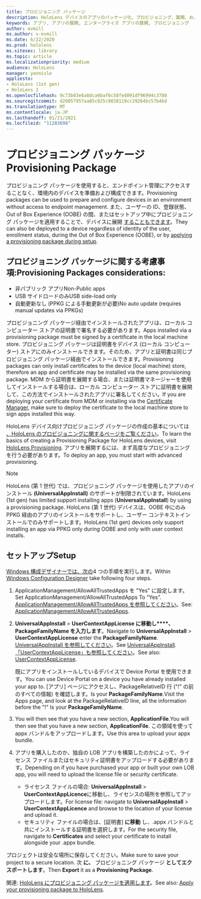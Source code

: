 ```yaml
---
title: プロビジョニング パッケージ
description: HoloLens デバイスのアプリのパッケージ化、プロビジョニング、展開、およびエンタープライズ アプリの展開について説明します。
keywords: アプリ, アプリの展開, エンタープライズ アプリの展開, プロビジョニング
author: evmill
ms.author: v-evmill
ms.date: 6/22/2020
ms.prod: hololens
ms.sitesec: library
ms.topic: article
ms.localizationpriority: medium
audience: HoloLens
manager: yannisle
appliesto:
- HoloLens (1st gen)
- HoloLens 2
ms.openlocfilehash: 9c73b03e6a8dca6baf6c58fed091df96994c3780
ms.sourcegitcommit: d20057957aa05c025c9838119cc29264bc57b4bd
ms.translationtype: MT
ms.contentlocale: ja-JP
ms.lasthandoff: 01/21/2021
ms.locfileid: "11283698"
---
```

# <span data-ttu-id="881e1-104">プロビジョニング パッケージ</span><span class="sxs-lookup"><span data-stu-id="881e1-104">Provisioning Package</span></span>

<span data-ttu-id="881e1-105">プロビジョニング パッケージを使用すると、エンドポイント管理にアクセスすることなく、環境内のデバイスを準備および構成できます。</span><span class="sxs-lookup"><span data-stu-id="881e1-105">Provisioning packages can be used to prepare and configure devices in an environment without access to endpoint management.</span></span> <span data-ttu-id="881e1-106">また、ユーザーの ID、登録状態、Out of Box Experience (OOBE) の間、またはセットアップ中にプロビジョニング パッケージを適用することで、デバイスに展開 [することもできます](https://docs.microsoft.com/hololens/hololens-provisioning##apply-a-provisioning-package-to-hololens-during-setup)。</span><span class="sxs-lookup"><span data-stu-id="881e1-106">They can also be deployed to a device regardless of identity of the user, enrollment status, during the Out of Box Experience (OOBE), or by [applying a provisioning package during setup](https://docs.microsoft.com/hololens/hololens-provisioning##apply-a-provisioning-package-to-hololens-during-setup).</span></span>

## <span data-ttu-id="881e1-107">プロビジョニング パッケージに関する考慮事項:</span><span class="sxs-lookup"><span data-stu-id="881e1-107">Provisioning Packages considerations:</span></span>

* <span data-ttu-id="881e1-108">非パブリック アプリ</span><span class="sxs-lookup"><span data-stu-id="881e1-108">Non-Public apps</span></span>
* <span data-ttu-id="881e1-109">USB サイドロードのみ</span><span class="sxs-lookup"><span data-stu-id="881e1-109">USB side-load only</span></span>
* <span data-ttu-id="881e1-110">自動更新なし (PPKG による手動更新が必要)</span><span class="sxs-lookup"><span data-stu-id="881e1-110">No auto update (requires manual updates via PPKGs)</span></span>

<span data-ttu-id="881e1-111">プロビジョニング パッケージ経由でインストールされたアプリは、ローカル コンピューター ストアの証明書で署名する必要があります。</span><span class="sxs-lookup"><span data-stu-id="881e1-111">Apps installed via a provisioning package must be signed by a certificate in the local machine store.</span></span> <span data-ttu-id="881e1-112">プロビジョニング パッケージは証明書をデバイス (ローカル コンピューター) ストアにのみインストールできます。そのため、アプリと証明書は同じプロビジョニング パッケージ経由でインストールできます。</span><span class="sxs-lookup"><span data-stu-id="881e1-112">Provisioning packages can only install certificates to the device (local machine) store, therefore an app and certificate may be installed via the same provisioning package.</span></span> <span data-ttu-id="881e1-113">MDM から証明書を展開する場合、または証明書マネージャーを使用[](certificate-manager.md)してインストールする場合は、ローカル コンピューター ストアに証明書を展開して、この方法でインストールされたアプリに署名してください。</span><span class="sxs-lookup"><span data-stu-id="881e1-113">If you are deploying your certificate from MDM or installing via the [Certificate Manager](certificate-manager.md), make sure to deploy the certificate to the local machine store to sign apps installed this way.</span></span>

<span data-ttu-id="881e1-114">HoloLens デバイス向けプロビジョニング パッケージの作成の基本については [、HoloLens のプロビジョニングに関するページをご覧ください](https://docs.microsoft.com/hololens/hololens-provisioning)。</span><span class="sxs-lookup"><span data-stu-id="881e1-114">To learn the basics of creating a Provisioning Package for HoloLens devices, visit [HoloLens Provisioning](https://docs.microsoft.com/hololens/hololens-provisioning).</span></span> <span data-ttu-id="881e1-115">アプリを展開するには、まず高度なプロビジョニングを行う必要があります。</span><span class="sxs-lookup"><span data-stu-id="881e1-115">To deploy an app, you must start with advanced provisioning.</span></span>

> [!NOTE]
> <span data-ttu-id="881e1-116">HoloLens (第 1 世代) では、プロビジョニング パッケージを使用したアプリのインストール **(UniversalAppInstall)** のサポートが制限されています。</span><span class="sxs-lookup"><span data-stu-id="881e1-116">HoloLens (1st gen) has limited support installing apps (**UniversalAppInstall**) by using a provisioning package.</span></span> <span data-ttu-id="881e1-117">HoloLens (第 1 世代) デバイスは、OOBE 中にのみ PPKG 経由のアプリのインストールをサポートし、ユーザー コンテキストインストールでのみサポートします。</span><span class="sxs-lookup"><span data-stu-id="881e1-117">HoloLens (1st gen) devices only support installing an app via PPKG only during OOBE and only with user context installs.</span></span>

## <span data-ttu-id="881e1-118">セットアップ</span><span class="sxs-lookup"><span data-stu-id="881e1-118">Setup</span></span>

<span data-ttu-id="881e1-119">[Windows 構成デザイナーでは、次の](https://www.microsoft.com/store/productId/9NBLGGH4TX22)4 つの手順を実行します。</span><span class="sxs-lookup"><span data-stu-id="881e1-119">Within [Windows Configuration Designer](https://www.microsoft.com/store/productId/9NBLGGH4TX22) take following four steps.</span></span>

1. <span data-ttu-id="881e1-120">ApplicationManagement/AllowAllTrustedApps を "Yes" に設定します。</span><span class="sxs-lookup"><span data-stu-id="881e1-120">Set ApplicationManagement/AllowAllTrustedApps To “Yes”.</span></span> <span data-ttu-id="881e1-121">[ApplicationManagement/AllowAllTrustedApps を参照してください](https://docs.microsoft.com/windows/client-management/mdm/policy-csp-applicationmanagement#applicationmanagement-allowalltrustedapps)。</span><span class="sxs-lookup"><span data-stu-id="881e1-121">See: [ApplicationManagement/AllowAllTrustedApps](https://docs.microsoft.com/windows/client-management/mdm/policy-csp-applicationmanagement#applicationmanagement-allowalltrustedapps).</span></span>

2. <span data-ttu-id="881e1-122">**UniversalAppInstall**  >  **UserContextAppLicense に移動し\*\*\*\*、PackageFamilyName を入力します**。</span><span class="sxs-lookup"><span data-stu-id="881e1-122">Navigate to **UniversalAppInstall** > **UserContextAppLicense** enter the **PackageFamilyName**.</span></span> <span data-ttu-id="881e1-123">[UniversalAppInstall を参照してください](https://docs.microsoft.com/windows/configuration/wcd/wcd-universalappinstall)。</span><span class="sxs-lookup"><span data-stu-id="881e1-123">See [UniversalAppInstall](https://docs.microsoft.com/windows/configuration/wcd/wcd-universalappinstall).</span></span> <span data-ttu-id="881e1-124">[「UserContextAppLicense」も参照してください](https://docs.microsoft.com/windows/configuration/wcd/wcd-universalappinstall#usercontextapplicense)。</span><span class="sxs-lookup"><span data-stu-id="881e1-124">See also: [UserContextAppLicense](https://docs.microsoft.com/windows/configuration/wcd/wcd-universalappinstall#usercontextapplicense).</span></span>

   <span data-ttu-id="881e1-125">既にアプリをインストールしているデバイスで Device Portal を使用できます。</span><span class="sxs-lookup"><span data-stu-id="881e1-125">You can use Device Portal on a device you have already installed your app to.</span></span> <span data-ttu-id="881e1-126">[アプリ] ページにアクセスし、PackageRelativeID 行 ("!" の前のすべての情報) を確認します。Is your **PackageFamilyName**.</span><span class="sxs-lookup"><span data-stu-id="881e1-126">Visit the Apps page, and look at the PackageRelativeID line, all the information before the "!" Is your **PackageFamilyName**.</span></span>

3. <span data-ttu-id="881e1-127">You will then see that you have a new section, **ApplicationFile**.</span><span class="sxs-lookup"><span data-stu-id="881e1-127">You will then see that you have a new section, **ApplicationFile**.</span></span> <span data-ttu-id="881e1-128">この領域を使って appx バンドルをアップロードします。</span><span class="sxs-lookup"><span data-stu-id="881e1-128">Use this area to upload your appx bundle.</span></span>

4. <span data-ttu-id="881e1-129">アプリを購入したのか、独自の LOB アプリを構築したのかによって、ライセンス ファイルまたはセキュリティ証明書をアップロードする必要があります。</span><span class="sxs-lookup"><span data-stu-id="881e1-129">Depending on if you have purchased your app or built your own LOB app, you will need to upload the license file or security certificate.</span></span>

    - <span data-ttu-id="881e1-130">ライセンス ファイルの場合: **UniversalAppInstall**  >  **UserContextAppLicence**に移動し、ライセンスの場所を参照してアップロードします。</span><span class="sxs-lookup"><span data-stu-id="881e1-130">For license file: navigate to **UniversalAppInstall** > **UserContextAppLicence** and browse to the location of your license and upload it.</span></span>
    - <span data-ttu-id="881e1-131">セキュリティ ファイルの場合は、[証明書] **に移動** し、.appx バンドルと共にインストールする証明書を選択します。</span><span class="sxs-lookup"><span data-stu-id="881e1-131">For the security file, navigate to **Certificates** and select your certificate to install alongside your .appx bundle.</span></span>

<span data-ttu-id="881e1-132">プロジェクトは安全な場所に保存してください。</span><span class="sxs-lookup"><span data-stu-id="881e1-132">Make sure to save your project to a secure location.</span></span> <span data-ttu-id="881e1-133">次 **に、** プロビジョニング パッケージ **としてエクスポートします**。</span><span class="sxs-lookup"><span data-stu-id="881e1-133">Then **Export** it as a **Provisioning Package**.</span></span>  

<span data-ttu-id="881e1-134">関連: [HoloLens にプロビジョニング パッケージを適用します](https://docs.microsoft.com/hololens/hololens-provisioning#apply-a-provisioning-package-to-hololens-during-setup)。</span><span class="sxs-lookup"><span data-stu-id="881e1-134">See also: [Apply your provisioning package to HoloLens](https://docs.microsoft.com/hololens/hololens-provisioning#apply-a-provisioning-package-to-hololens-during-setup).</span></span>
